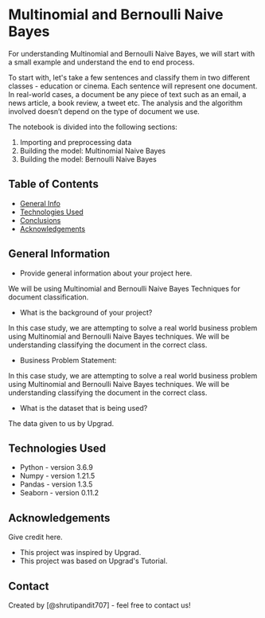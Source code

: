 # Multinomial and Bernoulli Naive Bayes
For understanding Multinomial and Bernoulli Naive Bayes, we will start with a small example and understand the end to end process. 

To start with, let's take a few sentences and classify them in two different classes - education or cinema. Each sentence will represent one document. In real-world cases, a document be any piece of text such as an email, a news article, a book review, a tweet etc. The analysis and the algorithm involved doesn’t depend on the type of document we use.

The notebook is divided into the following sections:

1. Importing and preprocessing data
2. Building the model: Multinomial Naive Bayes
3. Building the model: Bernoulli Naive Bayes


## Table of Contents
* [General Info](#general-information)
* [Technologies Used](#technologies-used)
* [Conclusions](#conclusions)
* [Acknowledgements](#acknowledgements)

<!-- You can include any other section that is pertinent to your problem -->

## General Information
- Provide general information about your project here.

We will be using Multinomial and Bernoulli Naive Bayes Techniques for document classification.

- What is the background of your project?

In this case study, we are attempting to solve a real world business problem using Multinomial and Bernoulli Naive Bayes techniques. We will be understanding classifying the document in the correct class.

- Business Problem Statement:

In this case study, we are attempting to solve a real world business problem using Multinomial and Bernoulli Naive Bayes techniques. We will be understanding classifying the document in the correct class.
- What is the dataset that is being used?

The data given to us by Upgrad.

<!-- You don't have to answer all the questions - just the ones relevant to your project. -->


<!-- You don't have to answer all the questions - just the ones relevant to your project. -->


## Technologies Used
- Python - version 3.6.9
- Numpy - version 1.21.5
- Pandas - version 1.3.5
- Seaborn - version 0.11.2


<!-- As the libraries versions keep on changing, it is recommended to mention the version of library used in this project -->

## Acknowledgements
Give credit here.
- This project was inspired by Upgrad.
- This project was based on Upgrad's Tutorial.


## Contact
Created by [@shrutipandit707] - feel free to contact us!


<!-- Optional -->
<!-- ## License -->
<!-- This project is open source and available under the [... License](). -->

<!-- You don't have to include all sections - just the one's relevant to your project -->